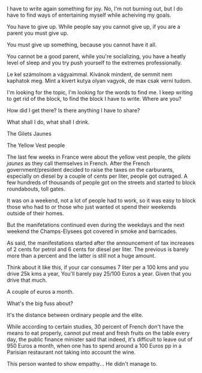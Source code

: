 I have to write again something for joy. No, I'm not burning out, but I do have to find ways of entertaining myself while acheiving my goals.

You have to give up. While people say you cannot give up, if you are a parent you must give up.

You must give up something, because you cannot have it all.

You cannot be a good parent, while you're socializing, you have a heatly level of sleep and you try push yourself to the extremes professionally.

Le kel számolnom a vágyaimmal. Kívánok mindent, de semmit nem kaphatok meg. Mint a kivert kutya olyan vagyok, de max csak verni tudom.

I'm looking for the topic, I'm looking for the words to find me. I keep writing to get rid of the block, to find the block I have to write. Where are you?

How did I get there? Is there anything I have to share?

What shall I do, what shall I drink.

The Gilets Jaunes


The Yellow Vest people

The last few weeks in France were about the yellow vest people, the _gilets jaunes_ as they call themselves in French. After the French government/president decided to raise the taxes on the carburants, especially on diesel by a couple of cents per liter, people got outraged. A few hundreds of thousands of people got on the streets and started to block roundabouts, toll gates.

It was on a weekend, not a lot of people had to work, so it was easy to block those who had to or those who just wanted ot spend their weekends outside of their homes.

But the manifetations continued even during the weekdays and the next weekend the Champs-Elysees got covered in smoke and barricades.

As said, the manifestations started after the announcement of tax increases of 2 cents for petrol and 6 cents for diesel per liter. The previous is barely more than a percent and the latter is still not a huge amount.

Think about it like this, if your car consumes 7 liter per a 100 kms and you drive 25k kms a year, You'll barely pay 25/100 Euros a year. Given that you drive that much.

A couple of euros a month.

What's the big fuss about?

It's the distance between ordinary people and the elite.

While according to certain studies, 30 percent of French don't have the means to eat properly, cannot put meat and fresh fruits on the table every day, the public finance minister said that indeed, it's difficult to leave out of 950 Euros a month, when one has to spend around a 100 Euros pp in a Parisian restaurant not taking into account the wine.

This person wanted to show empathy... He didn't manage to.